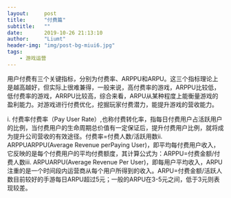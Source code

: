```yaml
---
layout:     post
title:      "付费篇"
subtitle:   ""
date:       2019-10-26 21:13:10
author:     "Liumt"
header-img: "img/post-bg-miui6.jpg"
tags:
    - 游戏运营
---
```



用户付费有三个关键指标，分别为付费率、ARPPU和ARPU。这三个指标理论上是越高越好，但实际上很难兼得，一般来说，高付费率的游戏，ARPPU比较低，低付费率的游戏，ARRPU比较高，综合来看，ARPU从某种程度上能衡量游戏的盈利能力。对游戏进行付费优化，挖掘玩家付费潜力，能提升游戏的营收能力。

i.     付费率付费率（Pay User Rate）,也称付费转化率，指每日付费用户占活跃用户的比例，当付费用户的生命周期总价值有一定保证后，提升付费用户比例，就将成为提升公司营收的有效途径。付费率=付费人数/活跃用数ii.     ARPPUARPPU(Average Revenue perPaying User)，即平均每付费用户收入，它反映的是每个付费用户的平均付费额度，其计算公式为：ARPPU=付费金额/付费人数iii.     ARPUARPU(Average Revenue Per User)，即每用户平均收入，ARPU注重的是一个时间段内运营商从每个用户所得到的收入。ARPU=付费金额/活跃人数目前较好的手游每日ARPU超过5元；一般的ARPU在3-5元之间，低于3元则表现较差。

